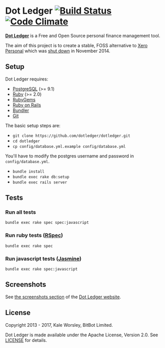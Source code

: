# Dot Ledger [![Build Status](https://api.travis-ci.org/dotledger/dotledger.svg?branch=master)](https://travis-ci.org/dotledger/dotledger) [![Code Climate](https://codeclimate.com/github/dotledger/dotledger/badges/gpa.svg)](https://codeclimate.com/github/dotledger/dotledger)

**[Dot Ledger](http://www.dotledger.com/)** is a Free and Open Source personal finance management tool.

The aim of this project is to create a stable, FOSS alternative to [Xero Personal](https://www.xero.com/personal/)
which was [shut down](http://blog.xero.com/2013/08/winding-down-xero-personal-in-november-2014/) in November 2014.

## Setup

Dot Ledger requires:

- [PostgreSQL](http://www.postgresql.org/) (>= 9.1)
- [Ruby](https://www.ruby-lang.org/) (>= 2.0)
- [RubyGems](http://rubygems.org/)
- [Ruby on Rails](http://rubyonrails.org/)
- [Bundler](http://bundler.io/)
- [Git](http://git-scm.com/)

The basic setup steps are:

- `git clone https://github.com/dotledger/dotledger.git`
- `cd dotledger`
- `cp config/database.yml.example config/database.yml`

You'll have to modify the postgres username and password in `config/database.yml`.

- `bundle install`
- `bundle exec rake db:setup`
- `bundle exec rails server`

## Tests

### Run all tests

```
bundle exec rake spec spec:javascript
```

### Run ruby tests ([RSpec](http://rspec.info/))

```
bundle exec rake spec
```

### Run javascript tests ([Jasmine](http://jasmine.github.io/))

```
bundle exec rake spec:javascript
```

## Screenshots

See [the screenshots section](http://www.dotledger.com/#screenshots) of the [Dot Ledger website](http://www.dotledger.com/).

## License

Copyright 2013 - 2017, Kale Worsley, BitBot Limited.

Dot Ledger is made available under the Apache License, Version 2.0. See [LICENSE](LICENSE) for details.
